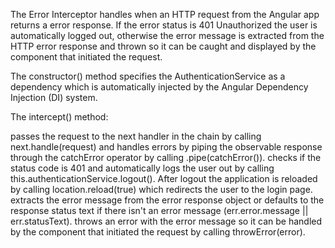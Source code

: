 The Error Interceptor handles when an HTTP request from the Angular app returns a error response. If the error status is 401 Unauthorized the user is automatically logged out, otherwise the error message is extracted from the HTTP error response and thrown so it can be caught and displayed by the component that initiated the request.

The constructor() method specifies the AuthenticationService as a dependency which is automatically injected by the Angular Dependency Injection (DI) system.

The intercept() method:

passes the request to the next handler in the chain by calling next.handle(request) and handles errors by piping the observable response through the catchError operator by calling .pipe(catchError()).
checks if the status code is 401 and automatically logs the user out by calling this.authenticationService.logout(). After logout the application is reloaded by calling location.reload(true) which redirects the user to the login page.
extracts the error message from the error response object or defaults to the response status text if there isn't an error message (err.error.message || err.statusText).
throws an error with the error message so it can be handled by the component that initiated the request by calling throwError(error).